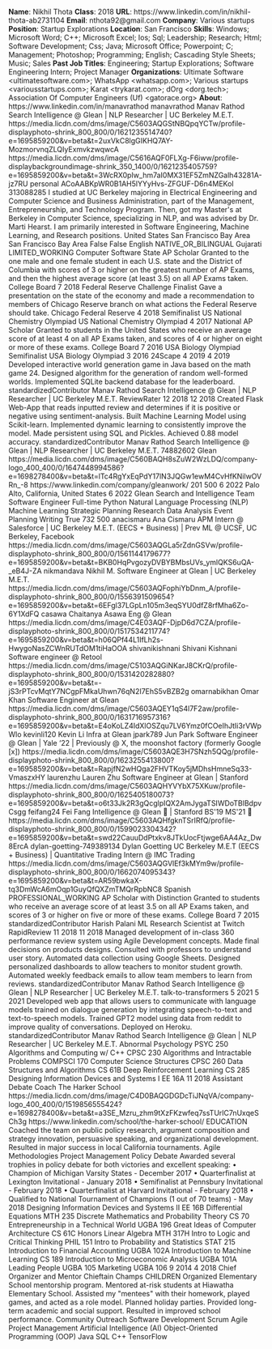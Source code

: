 **Name**: Nikhil Thota
**Class**: 2018
**URL**: https://www\.linkedin\.com/in/nikhil\-thota\-ab2731104
**Email**: nthota92@gmail\.com
**Company**: Various startups
**Position**: Startup Explorations
**Location**: San Francisco
**Skills**: Windows; Microsoft Word; C\+\+; Microsoft Excel; Ios; Sql; Leadership; Research; Html; Software Development; Css; Java; Microsoft Office; Powerpoint; C; Management; Photoshop; Programming; English; Cascading Style Sheets; Music; Sales
**Past Job Titles**: Engineering; Startup Explorations; Software Engineering Intern; Project Manager
**Organizations**: Ultimate Software <ultimatesoftware\.com>; WhatsApp <whatsapp\.com>; Various startups <variousstartups\.com>; Karat <trykarat\.com>; dOrg <dorg\.tech>; Association Of Computer Engineers \(Uf\) <gatorace\.org>
**About**: https://www\.linkedin\.com/in/manavrathod manavrathod Manav Rathod Search Intelligence @ Glean | NLP Researcher | UC Berkeley M\.E\.T\. https://media\.licdn\.com/dms/image/C5603AQGStNBQpqYCTw/profile\-displayphoto\-shrink\_800\_800/0/1621235514740?e=1695859200&v=beta&t=2uxVkC8lgGIKHQ7AY\-MozmorvnqZLQIyExmvkzwqwcA https://media\.licdn\.com/dms/image/C5616AQF0FLXg\-F6iww/profile\-displaybackgroundimage\-shrink\_350\_1400/0/1621235405759?e=1695859200&v=beta&t=3WcRX0pIw\_hm7aI0MX31EF5ZmNZGalh43281A\-jz7RU personal ACoAABKpWR0B1AH5lYYyHvs\-ZFGUF\-D6n4MEKoI 313088285 I studied at UC Berkeley majoring in Electrical Engineering and Computer Science and Business Administration, part of the Management, Entrepreneurship, and Technology Program\. Then, got my Master's at Berkeley in Computer Science, specializing in NLP, and was advised by Dr\. Marti Hearst\.  I am primarily interested in Software Engineering, Machine Learning, and Research positions\. United States San Francisco Bay Area San Francisco Bay Area False False English NATIVE\_OR\_BILINGUAL Gujarati LIMITED\_WORKING Computer Software State AP Scholar Granted to the one male and one female student in each U\.S\. state and the District of Columbia with scores of 3 or higher on the greatest number of AP Exams, and then the highest average score \(at least 3\.5\) on all AP Exams taken\. College Board 7 2018 Federal Reserve Challenge Finalist Gave a presentation on the state of the economy and made a recommendation to members of Chicago Reserve branch on what actions the Federal Reserve should take\. Chicago Federal Reserve 4 2018 Semifinalist US National Chemistry Olympiad US National Chemistry Olympiad 4 2017 National AP Scholar Granted to students in the United States who receive an average score of at least 4 on all AP Exams taken, and scores of 4 or higher on eight or more of these exams\. College Board 7 2016 USA Biology Olympiad Semifinalist USA Biology Olympiad  3 2016 24Scape 4 2019 4 2019 Developed interactive world generation game in Java based on the math game 24\. Designed algorithm for the generation of random well\-formed worlds\. Implemented SQLite backend database for the leaderboard\. standardizedContributor Manav Rathod Search Intelligence @ Glean | NLP Researcher | UC Berkeley M\.E\.T\. ReviewRater 12 2018 12 2018 Created Flask Web\-App that reads inputted review and determines if it is positive or negative using sentiment\-analysis\. Built Machine Learning Model using Scikit\-learn\. Implemented dynamic learning to consistently improve the model\. Made persistent using SQL and Pickles\. Achieved 0\.88 model accuracy\. standardizedContributor Manav Rathod Search Intelligence @ Glean | NLP Researcher | UC Berkeley M\.E\.T\. 74882602 Glean https://media\.licdn\.com/dms/image/C560BAQH8sZuW2WzLDQ/company\-logo\_400\_400/0/1647448994586?e=1698278400&v=beta&t=lTc4RgYxEqPdY17lN3JQGw1ewM4CvHfKNilwOVRn\_\-8 https://www\.linkedin\.com/company/gleanwork/ 201 500 6 2022 Palo Alto, California, United States 6 2022 Glean Search and Intelligence Team Software Engineer Full\-time Python Natural Language Processing \(NLP\) Machine Learning Strategic Planning Research Data Analysis Event Planning Writing True 732 500 anacismaru Ana Cismaru APM Intern @ Salesforce | UC Berkeley M\.E\.T\. \(EECS \+ Business\) | Prev ML @ UCSF, UC Berkeley, Facebook https://media\.licdn\.com/dms/image/C5603AQGLa5rZdnGSVw/profile\-displayphoto\-shrink\_800\_800/0/1561144179677?e=1695859200&v=beta&t=BKB0HqPvgozyDVBYBMbsUVs\_ymlQKS6uQA\-\_eB4J\-ZA nikmandava Nikhil M\. Software Engineer at Glean | UC Berkeley M\.E\.T\. https://media\.licdn\.com/dms/image/C5603AQFophiYbDnm\_A/profile\-displayphoto\-shrink\_800\_800/0/1556391509654?e=1695859200&v=beta&t=6EFgl37LGpLn105m3eqSYU0dfZ8rfMha6Zo\-6Y1XdFQ casawa Chaitanya Asawa Eng @ Glean https://media\.licdn\.com/dms/image/C4E03AQF\-DjpD6d7CZA/profile\-displayphoto\-shrink\_800\_800/0/1517534211774?e=1695859200&v=beta&t=h06QPf44L1IfLh2s\-HwygoNasZCWnRUTdOM1tiHaOOA shivanikishnani Shivani  Kishnani Software engineer @ Retool https://media\.licdn\.com/dms/image/C5103AQGiNKarJ8CKrQ/profile\-displayphoto\-shrink\_800\_800/0/1531420282880?e=1695859200&v=beta&t=\-jS3rPTcvMqtY7NCgpFMkaUhwn76qN2I7EhS5vBZB2g omarnabikhan Omar Khan Software Engineer at Glean https://media\.licdn\.com/dms/image/C5603AQEY1qS4l7F2aw/profile\-displayphoto\-shrink\_800\_800/0/1631716957316?e=1695859200&v=beta&t=E4oKoLZ4IdXlOSZqu7LV6Ymz0fCOeIhJtIi3rVWpWlo kevinli120 Kevin Li Infra at Glean jpark789 Jun Park Software Engineer @ Glean | Yale ‘22 | Previously @ X, the moonshot factory \(formerly Google \[x\]\) https://media\.licdn\.com/dms/image/C5603AQE3H7SNzh5QQg/profile\-displayphoto\-shrink\_800\_800/0/1623255413800?e=1695859200&v=beta&t=RapjfN2wHQga2FHVTKoy5jMDhsHmneSq33\-VmaszxHY laurenzhu Lauren Zhu Software Engineer at Glean | Stanford https://media\.licdn\.com/dms/image/C5603AQHYVYbX75XKuw/profile\-displayphoto\-shrink\_800\_800/0/1625405180073?e=1695859200&v=beta&t=o6t33Jk2R3gQcglpIQX2AmJygaTSIWDoTBlBdpvCsgg feifang24 Fei Fang Intelligence @ Glean 🔎 | Stanford BS'19 MS'21 🌲 https://media\.licdn\.com/dms/image/C5603AQHfgknTSrIRfQ/profile\-displayphoto\-shrink\_800\_800/0/1599023304342?e=1695859200&v=beta&t=swd22CauuDdPtxkv8JTkUocFtjwge6AA4Az\_Dw8ErcA dylan\-goetting\-749389134 Dylan Goetting UC Berkeley M\.E\.T \(EECS \+ Business\) | Quantitative Trading Intern @ IMC Trading https://media\.licdn\.com/dms/image/C5603AQGVlEf3kMYm9w/profile\-displayphoto\-shrink\_800\_800/0/1662074095343?e=1695859200&v=beta&t=AR59bwkaX\-tq3DmWcA6mOqp1GuyQfQXZmTMQrRpbNC8 Spanish PROFESSIONAL\_WORKING AP Scholar with Distinction Granted to students who receive an average score of at least 3\.5 on all AP Exams taken, and scores of 3 or higher on five or more of these exams\. College Board 7 2015 standardizedContributor Harish Palani ML Research Scientist at Twitch RapidReview 11 2018 11 2018 Managed development of in\-class 360 performance review system using Agile Development concepts\. Made final decisions on products designs\. Consulted with professors to understand user story\. Automated data collection using Google Sheets\. Designed personalized dashboards to allow teachers to monitor student growth\. Automated weekly feedback emails to allow team members to learn from reviews\. standardizedContributor Manav Rathod Search Intelligence @ Glean | NLP Researcher | UC Berkeley M\.E\.T\. talk\-to\-transformers 5 2021 5 2021 Developed web app that allows users to communicate with language models trained on dialogue generation by integrating speech\-to\-text and text\-to\-speech models\. Trained GPT2 model using data from reddit to improve quality of conversations\. Deployed on Heroku\. standardizedContributor Manav Rathod Search Intelligence @ Glean | NLP Researcher | UC Berkeley M\.E\.T\. Abnormal Psychology PSYC 250 Algorithms and Computing w/ C\+\+ CPSC 230 Algorithms and Intractable Problems COMPSCI 170 Computer Science Structures CPSC 260 Data Structures and Algorithms CS 61B Deep Reinforcement Learning CS 285 Designing Information Devices and Systems I EE 16A 11 2018 Assistant Debate Coach The Harker School https://media\.licdn\.com/dms/image/C4D0BAQGDGDcTiJNqVA/company\-logo\_400\_400/0/1519856555424?e=1698278400&v=beta&t=a3SE\_Mzru\_zhm9tXzFKzwfeq7ssTUrlC7nUxqeSCh3g https://www\.linkedin\.com/school/the\-harker\-school/ EDUCATION Coached the team on public policy research, argument composition and strategy innovation, persuasive speaking, and organizational development\. Resulted in major success in local California tournaments\. Agile Methodologies Project Management Policy Debate Awarded several trophies in policy debate for both victories and excellent speaking: • Champion of Michigan Varsity States \- December 2017 • Quarterfinalist at Lexington Invitational \- January 2018 • Semifinalist at Pennsbury Invitational \- February 2018 • Quarterfinalist at Harvard Invitational \- February 2018 • Qualified to National Tournament of Champions \(1 out of 70 teams\) \- May 2018 Designing Information Devices and Systems II EE 16B Differential Equations MTH 235 Discrete Mathematics and Probability Theory CS 70 Entrepreneurship in a Technical World UGBA 196 Great Ideas of Computer Architecture CS 61C Honors Linear Algebra MTH 317H Intro to Logic and Critical Thinking PHIL 151 Intro to Probability and Statistics STAT 215 Introduction to Financial Accounting UGBA 102A Introduction to Machine Learning CS 189 Introduction to Microeconomic Analysis UGBA 101A Leading People UGBA 105 Marketing UGBA 106 9 2014 4 2018 Chief Organizer and Mentor Chieftain Champs CHILDREN Organized Elementary School mentorship program\. Mentored at\-risk students at Hiawatha Elementary School\. Assisted my "mentees" with their homework, played games, and acted as a role model\. Planned holiday parties\. Provided long\-term academic and social support\. Resulted in improved school performance\. Community Outreach Software Development Scrum Agile Project Management Artificial Intelligence \(AI\) Object\-Oriented Programming \(OOP\) Java SQL C\+\+ TensorFlow
